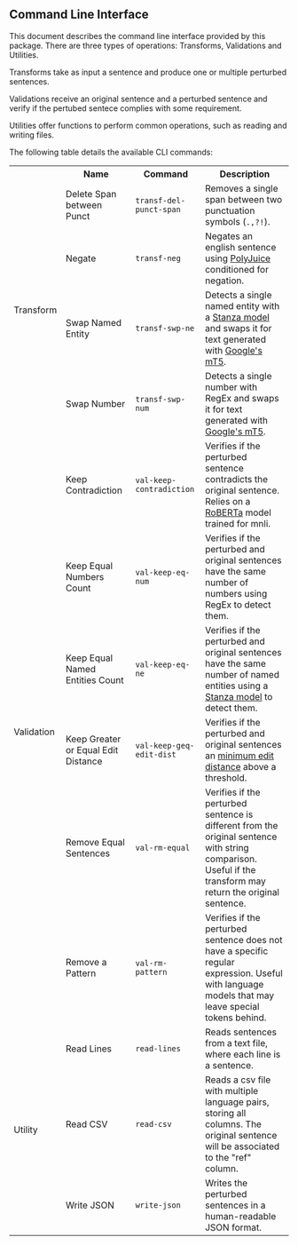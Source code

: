 ## Command Line Interface

This document describes the command line interface provided by this package. There are three types of operations: Transforms, Validations and Utilities.

Transforms take as input a sentence and produce one or multiple perturbed sentences.

Validations receive an original sentence and a perturbed sentence and verify if the pertubed sentece complies with some requirement.

Utilities offer functions to perform common operations, such as reading and writing files.

The following table details the available CLI commands:

<table>
	<tr>
        <th></th>
	    <th>Name</th>
	    <th>Command</th>
	    <th>Description</th>  
	</tr >
	<tr >
	    <td rowspan="4">Transform</td>
		<td>Delete Span between Punct</td>
	    <td nowrap="nowrap"><code>transf-del-punct-span</code></td>
        <td>Removes a single span between two punctuation symbols (<code>.,?!</code>).</td>
	</tr>
	<tr>
        <td>Negate</td>
	    <td nowrap="nowrap"><code>transf-neg</code></td>
        <td>Negates an english sentence using <a href="https://arxiv.org/abs/2101.00288">PolyJuice</a> conditioned for negation.</td>
	</tr>
	<tr>
	    <td>Swap Named Entity</td>
	    <td><code>transf-swp-ne</code></td>
        <td>Detects a single named entity with a <a href="https://stanfordnlp.github.io/stanza/available_models.html#available-ner-models">Stanza model</a> and swaps it for text generated with <a href="https://arxiv.org/abs/2010.11934">Google's mT5</a>.</td>
	</tr>
	<tr>
	    <td>Swap Number</td>
	    <td nowrap="nowrap"><code>transf-swp-num</code></td>
        <td>Detects a single number with RegEx and swaps it for text generated with <a href="https://arxiv.org/abs/2010.11934">Google's mT5</a>.</td>
	</tr>
	<tr>
	    <td rowspan="6">Validation</td>
	    <td>Keep Contradiction</td>
        <td nowrap="nowrap"><code>val-keep-contradiction</code></td>
        <td>Verifies if the perturbed sentence contradicts the original sentence. Relies on a <a href="https://arxiv.org/abs/1907.11692">RoBERTa</a> model trained for mnli.</td>
	</tr>
	<tr>
	    <td>Keep Equal Numbers Count</td>
	    <td nowrap="nowrap"><code>val-keep-eq-num</code></td>
	    <td>Verifies if the perturbed and original sentences have the same number of numbers using RegEx to detect them.</td>
	</tr>
	<tr>
	    <td>Keep Equal Named Entities Count</td>
	    <td nowrap="nowrap"><code>val-keep-eq-ne</code></td>
	    <td>Verifies if the perturbed and original sentences have the same number of named entities using a <a href="https://stanfordnlp.github.io/stanza/available_models.html#available-ner-models">Stanza model</a> to detect them.</td>
	</tr>
	<tr>
	    <td>Keep Greater or Equal Edit Distance</td>
	    <td nowrap="nowrap"><code>val-keep-geq-edit-dist</code></td>
	    <td>Verifies if the perturbed and original sentences an <a href="https://web.stanford.edu/class/cs124/lec/med.pdf">minimum edit distance</a> above a threshold.</td>
	</tr>
	<tr>
	    <td>Remove Equal Sentences</td>
	    <td nowrap="nowrap"><code>val-rm-equal</code></td>
	    <td>Verifies if the perturbed sentence is different from the original sentence with string comparison. Useful if the transform may return the original sentence.</td>
	</tr>
	<tr>
	    <td>Remove a Pattern</td>
	    <td nowrap="nowrap"><code>val-rm-pattern</code></td>
	    <td>Verifies if the perturbed sentence does not have a specific regular expression. Useful with language models that may leave special tokens behind.</td>
	</tr>
	<tr>
        <td rowspan="5">Utility</td>
	    <td>Read Lines</td>
	    <td nowrap="nowrap"><code>read-lines</code></td>
	    <td>Reads sentences from a text file, where each line is a sentence.</td>
	</tr>
    <tr>
	    <td>Read CSV</td>
	    <td nowrap="nowrap"><code>read-csv</code></td>
	    <td>Reads a csv file with multiple language pairs, storing all columns. The original sentence will be associated to the "ref" column.</td>
	</tr>
    <tr>
	    <td>Write JSON </td>
	    <td nowrap="nowrap"><code>write-json</code></td>
	    <td>Writes the perturbed sentences in a human-readable JSON format.</td>
	</tr>
</table>
